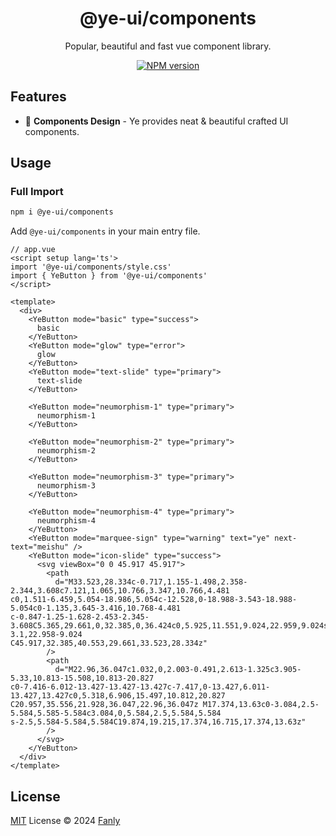 <h1 align="center">@ye-ui/components</h1>
<p align="center">Popular, beautiful and fast vue component library.</p>
<p align="center">
<a href="https://www.npmjs.com/package/onu-ui"><img src="https://img.shields.io/npm/v/@ye-ui/components?color=c95f8b&amp;label=" alt="NPM version"></a></p>

## Features

- 🌈 **Components Design** - Ye provides neat & beautiful crafted UI components.
## Usage

### Full Import

```bash
npm i @ye-ui/components
```
Add `@ye-ui/components` in your main entry file.

```vue
// app.vue
<script setup lang='ts'>
import '@ye-ui/components/style.css'
import { YeButton } from '@ye-ui/components'
</script>

<template>
  <div>
    <YeButton mode="basic" type="success">
      basic
    </YeButton>
    <YeButton mode="glow" type="error">
      glow
    </YeButton>
    <YeButton mode="text-slide" type="primary">
      text-slide
    </YeButton>
  
    <YeButton mode="neumorphism-1" type="primary">
      neumorphism-1
    </YeButton>
  
    <YeButton mode="neumorphism-2" type="primary">
      neumorphism-2
    </YeButton>
  
    <YeButton mode="neumorphism-3" type="primary">
      neumorphism-3
    </YeButton>
  
    <YeButton mode="neumorphism-4" type="primary">
      neumorphism-4
    </YeButton>
    <YeButton mode="marquee-sign" type="warning" text="ye" next-text="meishu" />
    <YeButton mode="icon-slide" type="success">
      <svg viewBox="0 0 45.917 45.917">
        <path
          d="M33.523,28.334c-0.717,1.155-1.498,2.358-2.344,3.608c7.121,1.065,10.766,3.347,10.766,4.481
c0,1.511-6.459,5.054-18.986,5.054c-12.528,0-18.988-3.543-18.988-5.054c0-1.135,3.645-3.416,10.768-4.481
c-0.847-1.25-1.628-2.453-2.345-3.608C5.365,29.661,0,32.385,0,36.424c0,5.925,11.551,9.024,22.959,9.024s22.958-3.1,22.958-9.024
C45.917,32.385,40.553,29.661,33.523,28.334z"
        />
        <path
          d="M22.96,36.047c1.032,0,2.003-0.491,2.613-1.325c3.905-5.33,10.813-15.508,10.813-20.827
c0-7.416-6.012-13.427-13.427-13.427c-7.417,0-13.427,6.011-13.427,13.427c0,5.318,6.906,15.497,10.812,20.827
C20.957,35.556,21.928,36.047,22.96,36.047z M17.374,13.63c0-3.084,2.5-5.584,5.585-5.584c3.084,0,5.584,2.5,5.584,5.584
s-2.5,5.584-5.584,5.584C19.874,19.215,17.374,16.715,17.374,13.63z"
        />
      </svg>
    </YeButton>
  </div>
</template>
```

## License

[MIT](https://github.com/fanly/ye-ui/blob/main/LICENSE) License © 2024 [Fanly](https://github.com/fanly)
